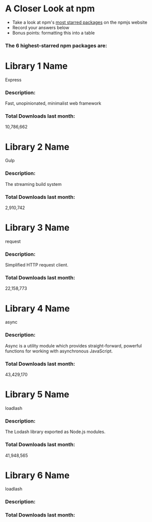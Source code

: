 # A Closer Look at npm
- Take a look at npm's [most starred packages](https://www.npmjs.com/browse/star) on the npmjs website
- Record your answers below
- Bonus points: formatting this into a table

### The 6 highest-starred npm packages are:

# Library 1 Name
Express

### Description:
Fast, unopinionated, minimalist web framework

### Total Downloads last month:
10,786,662

# Library 2 Name
Gulp

### Description:
The streaming build system

### Total Downloads last month:
2,910,742

# Library 3 Name
request

### Description:
Simplified HTTP request client.

### Total Downloads last month:
22,158,773


# Library 4 Name
async
### Description:
Async is a utility module which provides straight-forward, powerful functions for working with asynchronous JavaScript.

### Total Downloads last month:
43,429,170

# Library 5 Name
loadlash

### Description:
The Lodash library exported as Node.js modules.

### Total Downloads last month:
41,948,565


# Library 6 Name
loadlash
### Description:


### Total Downloads last month:

